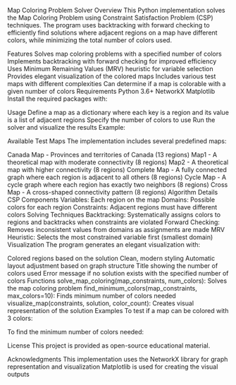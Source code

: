Map Coloring Problem Solver
Overview
This Python implementation solves the Map Coloring Problem using Constraint Satisfaction Problem (CSP) techniques. The program uses backtracking with forward checking to efficiently find solutions where adjacent regions on a map have different colors, while minimizing the total number of colors used.

Features
Solves map coloring problems with a specified number of colors
Implements backtracking with forward checking for improved efficiency
Uses Minimum Remaining Values (MRV) heuristic for variable selection
Provides elegant visualization of the colored maps
Includes various test maps with different complexities
Can determine if a map is colorable with a given number of colors
Requirements
Python 3.6+
NetworkX
Matplotlib
Install the required packages with:

Usage
Define a map as a dictionary where each key is a region and its value is a list of adjacent regions
Specify the number of colors to use
Run the solver and visualize the results
Example:

Available Test Maps
The implementation includes several predefined maps:

Canada Map - Provinces and territories of Canada (13 regions)
Map1 - A theoretical map with moderate connectivity (8 regions)
Map2 - A theoretical map with higher connectivity (8 regions)
Complete Map - A fully connected graph where each region is adjacent to all others (8 regions)
Cycle Map - A cycle graph where each region has exactly two neighbors (8 regions)
Cross Map - A cross-shaped connectivity pattern (8 regions)
Algorithm Details
CSP Components
Variables: Each region on the map
Domains: Possible colors for each region
Constraints: Adjacent regions must have different colors
Solving Techniques
Backtracking: Systematically assigns colors to regions and backtracks when constraints are violated
Forward Checking: Removes inconsistent values from domains as assignments are made
MRV Heuristic: Selects the most constrained variable first (smallest domain)
Visualization
The program generates an elegant visualization with:

Colored regions based on the solution
Clean, modern styling
Automatic layout adjustment based on graph structure
Title showing the number of colors used
Error message if no solution exists with the specified number of colors
Functions
solve_map_coloring(map_constraints, num_colors): Solves the map coloring problem
find_minimum_colors(map_constraints, max_colors=10): Finds minimum number of colors needed
visualize_map(constraints, solution, color_count): Creates visual representation of the solution
Examples
To test if a map can be colored with 3 colors:

To find the minimum number of colors needed:

License
This project is provided as open-source educational material.

Acknowledgments
This implementation uses the NetworkX library for graph representation and visualization
Matplotlib is used for creating the visual outputs
